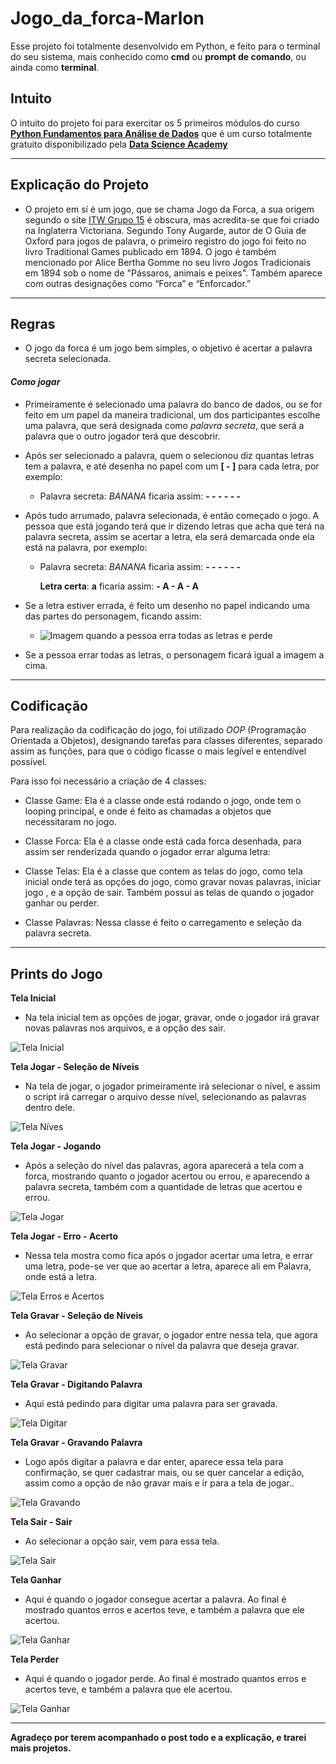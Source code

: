 # Jogo_da_forca-Marlon

Esse projeto foi totalmente desenvolvido em Python, e feito para o terminal do seu sistema, mais conhecido como **cmd** ou **prompt de comando**, ou ainda como **terminal**.

## **Intuito**

O intuito do projeto foi para exercitar os 5 primeiros módulos do curso 
**[Python Fundamentos para Análise de Dados](https://www.datascienceacademy.com.br/course?courseid=python-fundamentos)**
que é um curso totalmente gratuito disponibilizado pela **[Data Science Academy](https://www.datascienceacademy.com.br/)**

---
## **Explicação do Projeto**

- O projeto em sí é um jogo, que se chama Jogo da Forca, a sua origem segundo o site [ITW Grupo 15](http://web.ist.utl.pt/ist172902/Hangman/history.html) é obscura,
mas acredita-se que foi criado na Inglaterra Victoriana.
Segundo Tony Augarde, autor de O Guia de Oxford para jogos de palavra, o primeiro registro do jogo foi feito no livro Traditional Games publicado em 1894. 
O jogo é também mencionado por Alice Bertha Gomme no seu livro Jogos Tradicionais em 1894 sob o nome de "Pássaros, animais e peixes". Também aparece com outras designações como “Forca” e “Enforcador.”

---
## **Regras**

- O jogo da forca é um jogo bem simples, o objetivo é acertar a palavra secreta selecionada.

#### *Como jogar*

- Primeiramente é selecionado uma palavra do banco de dados, ou se for feito em um papel da maneira tradicional,
um dos participantes escolhe uma palavra, que será designada como *palavra secreta*, que será a palavra que o outro jogador
terá que descobrir.

- Após ser selecionado a palavra, quem o selecionou diz quantas letras tem a palavra, e até desenha no papel com um **[ - ]** para cada letra, por exemplo:
  
   - Palavra secreta: *BANANA* ficaria assim:  **- - - - - -**

- Após tudo arrumado, palavra selecionada, é então começado o jogo. A pessoa que está jogando terá que ir dizendo letras que acha que terá
na palavra secreta, assim se acertar a letra, ela será demarcada onde ela está na palavra, por exemplo:
  - Palavra secreta: *BANANA* ficaria assim:  **- - - - - -**
  &nbsp;
   
    **Letra certa**: **a** ficaria assim: **- A - A - A**
    
- Se a letra estiver errada, é feito um desenho no papel indicando uma das partes do personagem, ficando assim:
   - ![Imagem quando a pessoa erra todas as letras e perde](https://images-na.ssl-images-amazon.com/images/I/517cKCRsu8L.png)
  
- Se a pessoa errar todas as letras, o personagem ficará igual a imagem a cima.

---
## **Codificação**

Para realização da codificação do jogo, foi utilizado *OOP* (Programação Orientada a Objetos), designando
tarefas para classes diferentes, separado assim as funções, para que o código ficasse o mais legível e entendível possível.
&nbsp;

Para isso foi necessário a criação de 4 classes:
- Classe Game: Ela é a classe onde está rodando o jogo, onde tem o looping principal, e onde é feito as chamadas a objetos que necessitaram no jogo.

- Classe Forca: Ela é a classe onde está cada forca desenhada, para assim ser renderizada quando o jogador errar alguma letra:

- Classe Telas: Ela é a classe que contem as telas do jogo, como tela inicial onde terá as opções do jogo, como gravar novas palavras, iniciar jogo , e a opção de sair. Também possui as telas de quando o jogador ganhar ou perder.

- Classe Palavras: Nessa classe é feito o carregamento e seleção da palavra secreta.

----
## **Prints do Jogo**

**Tela Inicial**
- Na tela inicial tem as opções de jogar, gravar, onde o jogador irá gravar novas palavras nos arquivos, e a opção des sair.
&nbsp;

![Tela Inicial](imagens/tela-inicial.png)

**Tela Jogar - Seleção de Níveis**
- Na tela de jogar, o jogador primeiramente irá selecionar o nível, e assim o script irá carregar o arquivo desse nível, selecionando as palavras dentro dele.
&nbsp;

![Tela Níves](imagens/jogar-niveis.png)

**Tela Jogar - Jogando**
- Após a seleção do nível das palavras, agora aparecerá a tela com a forca, mostrando quanto o jogador acertou ou errou, e aparecendo a palavra secreta, também com a quantidade de letras que acertou e errou.
&nbsp;

![Tela Jogar](imagens/jogar.png)

**Tela Jogar - Erro - Acerto**
- Nessa tela mostra como fica após o jogador acertar uma letra, e errar uma letra, pode-se ver que ao acertar a letra, aparece ali em Palavra, onde está a letra.
&nbsp;

![Tela Erros e Acertos](imagens/erro-acerto.png)

**Tela Gravar - Seleção de Níveis**
- Ao selecionar a opção de gravar, o jogador entre nessa tela, que agora está pedindo para selecionar o nível da palavra que deseja gravar.
&nbsp;

![Tela Gravar](imagens/gravar-niveis.png)

**Tela Gravar - Digitando Palavra**
- Aqui está pedindo para digitar uma palavra para ser gravada.
&nbsp;

![Tela Digitar](imagens/gravar-digitar.png)

**Tela Gravar - Gravando Palavra**
- Logo após digitar a palavra e dar enter, aparece essa tela para confirmação, se quer cadastrar mais, ou se quer cancelar a edição, assim como a opção de não gravar mais e ir para a tela de jogar..
&nbsp;

![Tela Gravando](imagens/gravando.png)

**Tela Sair - Sair**
- Ao selecionar a opção sair, vem para essa tela.
&nbsp;

![Tela Sair](imagens/sair.png)

**Tela Ganhar**
- Aqui é quando o jogador consegue acertar a palavra. Ao final é mostrado quantos erros e acertos teve, e também a palavra que ele acertou.
&nbsp;

![Tela Ganhar](imagens/ganhar.png)

**Tela Perder**
- Aqui é quando o jogador perde. Ao final é mostrado quantos erros e acertos teve, e também a palavra que ele acertou.
&nbsp;

![Tela Ganhar](imagens/perder.png)

---
**Agradeço por terem acompanhado o post todo e a explicação, e trarei mais projetos.**